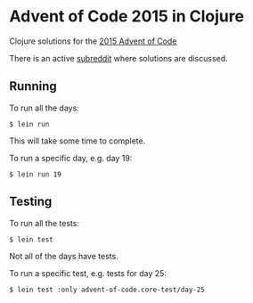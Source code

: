 # Advent of Code 2015 in Clojure

Clojure solutions for the [2015 Advent of Code](http://adventofcode.com/)

There is an active [subreddit](https://www.reddit.com/r/adventofcode) where solutions are discussed.

## Running

To run all the days:

```shell
$ lein run
```

This will take some time to complete.

To run a specific day, e.g. day 19:

```shell
$ lein run 19
```

## Testing

To run all the tests:

```shell
$ lein test
```

Not all of the days have tests.

To run a specific test, e.g. tests for day 25:

```shell
$ lein test :only advent-of-code.core-test/day-25
```
